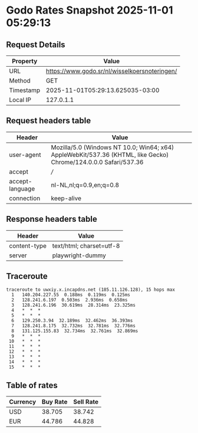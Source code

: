 # Godo Rates Snapshot 2025-11-01 05:29:13
## Request Details

| Property | Value |
|----------|-------|
| URL | https://www.godo.sr/nl/wisselkoersnoteringen/ |
| Method | GET |
| Timestamp | 2025-11-01T05:29:13.625035-03:00 |
| Local IP | 127.0.1.1 |
    
## Request headers table

| Header | Value |
|--------|-------|
| user-agent | Mozilla/5.0 (Windows NT 10.0; Win64; x64) AppleWebKit/537.36 (KHTML, like Gecko) Chrome/124.0.0.0 Safari/537.36 |
| accept | */* |
| accept-language | nl-NL,nl;q=0.9,en;q=0.8 |
| connection | keep-alive |

    
## Response headers table
| Header | Value |
|--------|-------|
| content-type | text/html; charset=utf-8 |
| server | playwright-dummy |

## Traceroute 

```
traceroute to uwxiy.x.incapdns.net (185.11.126.128), 15 hops max
  1   140.204.227.55  0.188ms  0.119ms  0.125ms 
  2   128.241.6.197  0.503ms  2.936ms  0.658ms 
  3   128.241.6.196  30.619ms  28.314ms  23.325ms 
  4   *  *  * 
  5   *  *  * 
  6   129.250.3.94  32.189ms  32.462ms  36.393ms 
  7   128.241.8.175  32.732ms  32.781ms  32.776ms 
  8   131.125.155.83  32.734ms  32.761ms  32.869ms 
  9   *  *  * 
 10   *  *  * 
 11   *  *  * 
 12   *  *  * 
 13   *  *  * 
 14   *  *  * 
 15   *  *  * 

```


## Table of rates

| Currency | Buy Rate | Sell Rate |
|----------|----------|-----------|
| USD | 38.705 | 38.742 |
| EUR | 44.786 | 44.828 |
